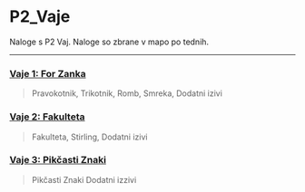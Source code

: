 # P2_Vaje

Naloge s P2 Vaj. Naloge so zbrane v mapo po tednih.

---


### [Vaje 1: For Zanka](https://github.com/GameExplorer/P2_Vaje/tree/master/src/Vaje01)
> Pravokotnik,
> Trikotnik,
> Romb,
> Smreka,
> Dodatni izivi


### [Vaje 2: Fakulteta](https://github.com/GameExplorer/P2_Vaje/tree/master/src/Vaje02)
> Fakulteta, Stirling,
> Dodatni izivi

### [Vaje 3: Pikčasti Znaki](https://github.com/GameExplorer/P2_Vaje/tree/master/src/Vaje03)
> Pikčasti Znaki
> Dodatni izzivi
